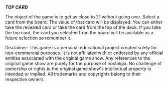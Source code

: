 ***TOP CARD***

The object of the game is to get as close to 21 without going over.
Select a card from the board. The value of that card will be displayed.
You can either take the revealed card or take the card from the top of the deck.
If you take the top card, the card you selected from the board will be available as a future selection so remember it.

Disclaimer: This game is a personal educational project created solely for non-commercial purposes. It is not affiliated with or endorsed by any official entities associated with the original game show. Any references to the original game show are purely for the purpose of nostalgia. No challenge of ownership or rights to the original game show's intellectual property is intended or implied. All trademarks and copyrights belong to their respective owners.
